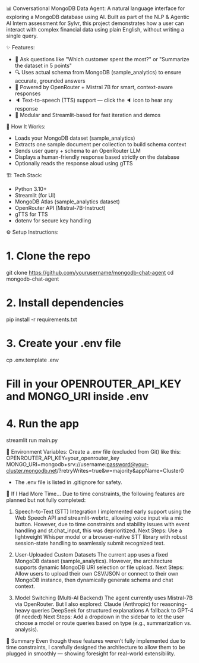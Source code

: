 📊 Conversational MongoDB Data Agent:
A natural language interface for exploring a MongoDB database using AI. Built as part of the NLP & Agentic AI Intern assessment for Sylvr, this project demonstrates how a user can interact with complex financial data using plain English, without writing a single query.


✨ Features:
- 💬 Ask questions like "Which customer spent the most?" or "Summarize the dataset in 5 points"
- 🔍 Uses actual schema from MongoDB (sample_analytics) to ensure accurate, grounded answers
- 🧠 Powered by OpenRouter + Mistral 7B for smart, context-aware responses
- 🔈 Text-to-speech (TTS) support — click the 🔈 icon to hear any response
- 🧱 Modular and Streamlit-based for fast iteration and demos


🧠 How It Works:
- Loads your MongoDB dataset (sample_analytics)
- Extracts one sample document per collection to build schema context
- Sends user query + schema to an OpenRouter LLM
- Displays a human-friendly response based strictly on the database
- Optionally reads the response aloud using gTTS


🏗️ Tech Stack:
- Python 3.10+
- Streamlit (for UI)
- MongoDB Atlas (sample_analytics dataset)
- OpenRouter API (Mistral-7B-Instruct)
- gTTS for TTS
- dotenv for secure key handling


⚙️ Setup Instructions:

# 1. Clone the repo
git clone https://github.com/yourusername/mongodb-chat-agent
cd mongodb-chat-agent

# 2. Install dependencies
pip install -r requirements.txt

# 3. Create your .env file
cp .env.template .env
# Fill in your OPENROUTER_API_KEY and MONGO_URI inside .env

# 4. Run the app
streamlit run main.py


🔐 Environment Variables:
Create a .env file (excluded from Git) like this:
OPENROUTER_API_KEY=your_openrouter_key
MONGO_URI=mongodb+srv://username:password@your-cluster.mongodb.net/?retryWrites=true&w=majority&appName=Cluster0
* The .env file is listed in .gitignore for safety.



🚧 If I Had More Time...
Due to time constraints, the following features are planned but not fully completed:

1. Speech-to-Text (STT) Integration
I implemented early support using the Web Speech API and streamlit-webrtc, allowing voice input via a mic button. However, due to time constraints and stability issues with event handling and st.chat_input, this was deprioritized.
Next Steps: Use a lightweight Whisper model or a browser-native STT library with robust session-state handling to seamlessly submit recognized text.

2. User-Uploaded Custom Datasets
The current app uses a fixed MongoDB dataset (sample_analytics). However, the architecture supports dynamic MongoDB URI selection or file upload.
Next Steps: Allow users to upload their own CSV/JSON or connect to their own MongoDB instance, then dynamically generate schema and chat context.

3. Model Switching (Multi-AI Backend)
The agent currently uses Mistral-7B via OpenRouter. But I also explored:
Claude (Anthropic) for reasoning-heavy queries
DeepSeek for structured explanations
A fallback to GPT-4 (if needed)
Next Steps: Add a dropdown in the sidebar to let the user choose a model or route queries based on type (e.g., summarization vs. analysis).


🎯 Summary
Even though these features weren’t fully implemented due to time constraints, I carefully designed the architecture to allow them to be plugged in smoothly — showing foresight for real-world extensibility.
